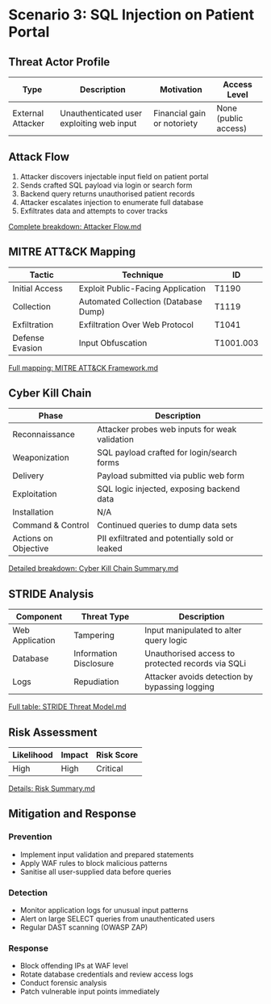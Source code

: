# Scenario 3: SQL Injection on Patient Portal

## Threat Actor Profile

| Type | Description | Motivation | Access Level |
|------|-------------|------------|--------------|
| External Attacker | Unauthenticated user exploiting web input | Financial gain or notoriety | None (public access) |

## Attack Flow

1. Attacker discovers injectable input field on patient portal
2. Sends crafted SQL payload via login or search form
3. Backend query returns unauthorised patient records
4. Attacker escalates injection to enumerate full database
5. Exfiltrates data and attempts to cover tracks

[Complete breakdown: Attacker Flow.md](./Attacker%20Flow.md)

## MITRE ATT&CK Mapping

| Tactic | Technique | ID |
|--------|-----------|-----|
| Initial Access | Exploit Public-Facing Application | T1190 |
| Collection | Automated Collection (Database Dump) | T1119 |
| Exfiltration | Exfiltration Over Web Protocol | T1041 |
| Defense Evasion | Input Obfuscation | T1001.003 |

[Full mapping: MITRE ATT&CK Framework.md](./MITRE%20ATT%26CK%20Framework.md)

## Cyber Kill Chain

| Phase | Description |
|-------|-------------|
| Reconnaissance | Attacker probes web inputs for weak validation |
| Weaponization | SQL payload crafted for login/search forms |
| Delivery | Payload submitted via public web form |
| Exploitation | SQL logic injected, exposing backend data |
| Installation | N/A |
| Command & Control | Continued queries to dump data sets |
| Actions on Objective | PII exfiltrated and potentially sold or leaked |

[Detailed breakdown: Cyber Kill Chain Summary.md](./Cyber%20Kill%20Chain%20Summary.md)

## STRIDE Analysis

| Component | Threat Type | Description |
|-----------|------------|-------------|
| Web Application | Tampering | Input manipulated to alter query logic |
| Database | Information Disclosure | Unauthorised access to protected records via SQLi |
| Logs | Repudiation | Attacker avoids detection by bypassing logging |

[Full table: STRIDE Threat Model.md](./STRIDE%20Threat%20Model.md)

## Risk Assessment

| Likelihood | Impact | Risk Score |
|------------|--------|------------|
| High | High | Critical |

[Details: Risk Summary.md](./Risk%20Summary.md)

## Mitigation and Response

### Prevention
- Implement input validation and prepared statements
- Apply WAF rules to block malicious patterns
- Sanitise all user-supplied data before queries

### Detection
- Monitor application logs for unusual input patterns
- Alert on large SELECT queries from unauthenticated users
- Regular DAST scanning (OWASP ZAP)

### Response
- Block offending IPs at WAF level
- Rotate database credentials and review access logs
- Conduct forensic analysis
- Patch vulnerable input points immediately